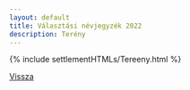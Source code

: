 ```yaml
---
layout: default
title: Választási névjegyzék 2022
description: Terény
---
```


{% include settlementHTMLs/Tereeny.html %}

[Vissza](./)